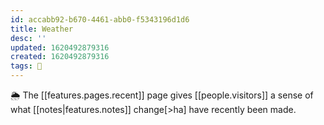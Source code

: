 ```yaml
---
id: accabb92-b670-4461-abb0-f5343196d1d6
title: Weather
desc: ''
updated: 1620492879316
created: 1620492879316
tags: 🌿
---
```


🌦 The [[features.pages.recent]] page gives [[people.visitors]] a sense of what [[notes|features.notes]] change[>ha] have recently been made. 

[^ha]: There's something ironic about drawing a metaphor for one of the phenomenons that scares people most to what is conversationally the safest thing to talk about...Time to get used to change 👛, ya'll. 

